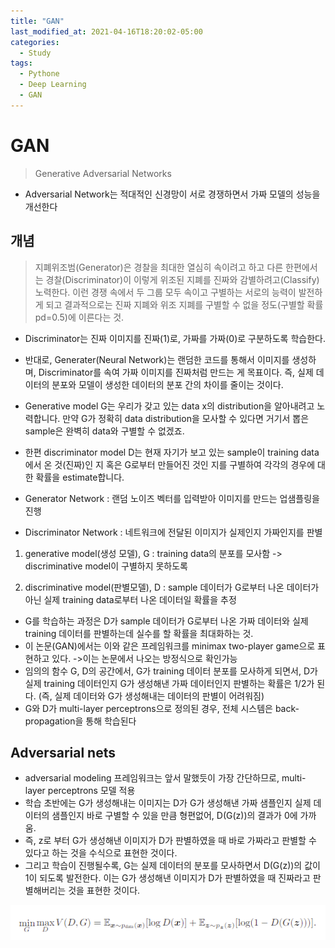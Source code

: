 ```yaml
---
title: "GAN"
last_modified_at: 2021-04-16T18:20:02-05:00
categories:
  - Study
tags:
  - Pythone
  - Deep Learning
  - GAN
---
```



# GAN

> Generative Adversarial Networks
- Adversarial Network는 적대적인 신경망이 서로 경쟁하면서 가짜 모델의 성능을 개선한다

## 개념

>지폐위조범(Generator)은 경찰을 최대한 열심히 속이려고 하고 다른 한편에서는 경찰(Discriminator)이 이렇게 위조된 지폐를 진짜와 감별하려고(Classify) 노력한다.
이런 경쟁 속에서 두 그룹 모두 속이고 구별하는 서로의 능력이 발전하게 되고 결과적으로는 진짜 지폐와 위조 지폐를 구별할 수 없을 정도(구별할 확률 pd=0.5)에 이른다는 것.

- Discriminator는 진짜 이미지를 진짜(1)로, 가짜를 가짜(0)로 구분하도록 학습한다. 
- 반대로, Generater(Neural Network)는 랜덤한 코드를 통해서 이미지를 생성하며, Discriminator를 속여 가짜 이미지를 진짜처럼 만드는 게 목표이다. 즉, 실제 데이터의 분포와 모델이 생성한 데이터의 분포 간의 차이를 줄이는 것이다.

 - Generative model G는 우리가 갖고 있는 data x의 distribution을 알아내려고 노력합니다. 만약 G가 정확히 data distribution을 모사할 수 있다면 거기서 뽑은 sample은 완벽히 data와 구별할 수 없겠죠.
- 한편 discriminator model D는 현재 자기가 보고 있는 sample이 training data에서 온 것(진짜)인 지 혹은 G로부터 만들어진 것인 지를 구별하여 각각의 경우에 대한 확률을 estimate합니다.

- Generator Network : 랜덤 노이즈 벡터를 입력받아 이미지를 만드는 업샘플링을 진행 
- Discriminator Network : 네트워크에 전달된 이미지가 실제인지 가짜인지를 판별

1) generative model(생성 모델), G : training data의 분포를 모사함 -> discriminative model이 구별하지 못하도록

2) discriminative model(판별모델), D : sample 데이터가 G로부터 나온 데이터가 아닌 실제 training data로부터 나온 데이터일 확률을 추정

- G를 학습하는 과정은 D가 sample 데이터가 G로부터 나온 가짜 데이터와 실제 training 데이터를 판별하는데 실수를 할 확률을 최대화하는 것.
- 이 논문(GAN)에서는 이와 같은 프레임워크를 minimax two-player game으로 표현하고 있다. ->이는 논문에서 나오는 방정식으로 확인가능
- 임의의 함수 G, D의 공간에서, G가 training 데이터 분포를 모사하게 되면서, D가 실제 training 데이터인지 G가 생성해낸 가짜 데이터인지 판별하는 확률은 1/2가 된다. (즉, 실제 데이터와 G가 생성해내는 데이터의 판별이 어려워짐)
- G와 D가 multi-layer perceptrons으로 정의된 경우, 전체 시스템은 back-propagation을 통해 학습된다

## Adversarial nets

- adversarial modeling 프레임워크는 앞서 말했듯이 가장 간단하므로, multi-layer perceptrons 모델 적용
- 학습 초반에는 G가 생성해내는 이미지는 D가 G가 생성해낸 가짜 샘플인지 실제 데이터의 샘플인지 바로 구별할 수 있을 만큼 형편없어, D(G(z))의 결과가 0에 가까움. 
- 즉, z로 부터 G가 생성해낸 이미지가 D가 판별하였을 때 바로 가짜라고 판별할 수 있다고 하는 것을 수식으로 표현한 것이다. 
- 그리고 학습이 진행될수록, G는 실제 데이터의 분포를 모사하면서 D(G(z))의 값이 1이 되도록 발전한다. 이는 G가 생성해낸 이미지가 D가 판별하였을 때 진짜라고 판별해버리는 것을 표현한 것이다.

![2](images/sc2021-04-25-210256.png)
